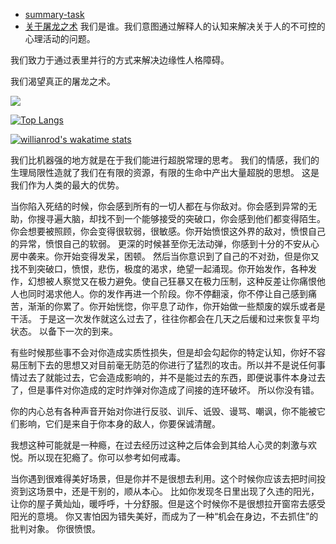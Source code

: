 - [summary-task](task/summary.md)
- [关于屠龙之术](log/关于屠龙之术.md)
我们是谁。我们意图通过解释人的认知来解决关于人的不可控的心理活动的问题。

我们致力于通过表里并行的方式来解决边缘性人格障碍。

我们渴望真正的屠龙之术。

[![](https://github-readme-stats.vercel.app/api?username=SuCicada&count_private=true&show_icons=true&custom_title=Github%20Status&hide=issues&theme=dark)](https://github.com/SuCicada)

[![Top Langs](https://github-readme-stats.vercel.app/api/top-langs/?username=SuCicada&langs_count=8&layout=compact)](https://github.com/SuCicada)

[![willianrod's wakatime stats](https://github-readme-stats.vercel.app/api/wakatime?username=SuCicada)](https://github.com/SuCicada)

我们比机器强的地方就是在于我们能进行超脱常理的思考。
我们的情感，我们的生理局限性造就了我们在有限的资源，有限的生命中产出大量超脱的思想。
这是我们作为人类的最大的优势。


当你陷入死结的时候，你会感到所有的一切人都在与你敌对。你会感到异常的无助，你搜寻遍大脑，却找不到一个能够接受的突破口，你会感到他们都变得陌生。
你会想要被照顾，你会变得很软弱，很敏感。你开始愤恨这外界的敌对，愤恨自己的异常，愤恨自己的软弱。
更深的时候甚至你无法动弹，你感到十分的不安从心房中袭来。你开始变得发呆，困顿。
然后当你意识到了自己的不对劲，但是你又找不到突破口，愤恨，悲伤，极度的渴求，绝望一起涌现。你开始发作，各种发作，幻想被人察觉又在极力避免。使自己狂暴又在极力压制，这种反差让你痛恨他人也同时渴求他人。你的发作再进一个阶段。你不停翻滚，你不停让自己感到痛苦，渐渐的你累了。你开始恍惚，你平息了动作，你开始做一些颓废的娱乐或者是干活。
于是这一次发作就这么过去了，往往你都会在几天之后缓和过来恢复平均状态。
以备下一次的到来。


有些时候那些事不会对你造成实质性损失，但是却会勾起你的特定认知，你好不容易压制下去的思想又对目前毫无防范的你进行了猛烈的攻击。所以并不是说任何事情过去了就能过去，它会造成影响的，并不是能过去的东西，即便说事件本身过去了，但是事件对你造成的定时炸弹对你造成了间接的连环破坏。
所以你没有错。

你的内心总有各种声音开始对你进行反驳、训斥、诋毁、谩骂、嘲讽，你不能被它们影响，它们是来自于你本身的敌人，你要保诚清醒。

我想这种可能就是一种瘾，在过去经历过这种之后体会到其给人心灵的刺激与欢悦。所以现在犯瘾了。你可以参考如何戒毒。


当你遇到很难得美好场景，但是你并不是很想去利用。这个时候你应该去把时间投资到这场景中，还是干别的，顺从本心。
比如你发现冬日里出现了久违的阳光，让你的屋子黄灿灿，暖呼呼，十分舒服。但是这个时候你不是很想拉开窗帘去感受阳光的意境。
你又害怕因为错失美好，而成为了一种“机会在身边，不去抓住”的批判对象。
你很愤恨。

